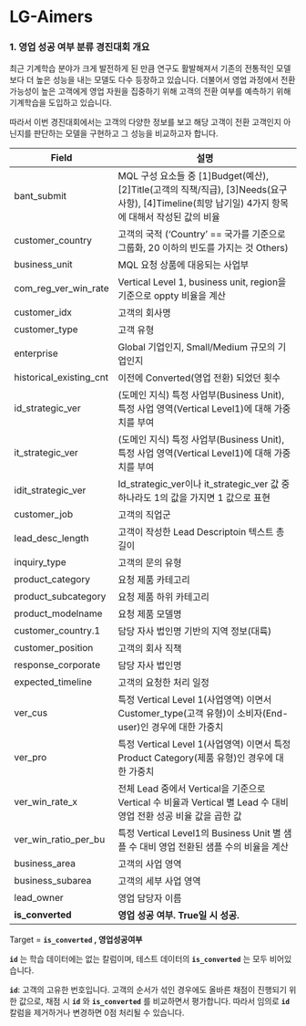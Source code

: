 # LG-Aimers

### **1. 영업 성공 여부 분류 경진대회 개요**

최근 기계학습 분야가 크게 발전하게 된 만큼 연구도 활발해져서 기존의 전통적인 모델보다 더 높은 성능을 내는 모델도 다수 등장하고 있습니다. 더불어서 영업 과정에서 전환 가능성이 높은 고객에게 영업 자원을 집중하기 위해 고객의 전환 여부를 예측하기 위해 기계학습을 도입하고 있습니다.

따라서 이번 경진대회에서는 고객의 다양한 정보를 보고 해당 고객이 전환 고객인지 아닌지를 판단하는 모델을 구현하고 그 성능을 비교하고자 합니다.

| Field                   | 설명                                                                                      |
|-------------------------|-------------------------------------------------------------------------------------------|
| bant_submit             | MQL 구성 요소들 중 [1]Budget(예산), [2]Title(고객의 직책/직급), [3]Needs(요구사항), [4]Timeline(희망 납기일) 4가지 항목에 대해서 작성된 값의 비율 |
| customer_country        | 고객의 국적 (‘Country’ == 국가를 기준으로 그룹화, 20 이하의 빈도를 가지는 것 Others)            |
| business_unit           | MQL 요청 상품에 대응되는 사업부                                                             |
| com_reg_ver_win_rate    | Vertical Level 1, business unit, region을 기준으로 oppty 비율을 계산                           |
| customer_idx            | 고객의 회사명                                                                               |
| customer_type           | 고객 유형                                                                                  |
| enterprise              | Global 기업인지, Small/Medium 규모의 기업인지                                                |
| historical_existing_cnt | 이전에 Converted(영업 전환) 되었던 횟수                                                    |
| id_strategic_ver        | (도메인 지식) 특정 사업부(Business Unit), 특정 사업 영역(Vertical Level1)에 대해 가중치를 부여  |
| it_strategic_ver        | (도메인 지식) 특정 사업부(Business Unit), 특정 사업 영역(Vertical Level1)에 대해 가중치를 부여  |
| idit_strategic_ver      | Id_strategic_ver이나 it_strategic_ver 값 중 하나라도 1의 값을 가지면 1 값으로 표현                |
| customer_job            | 고객의 직업군                                                                              |
| lead_desc_length        | 고객이 작성한 Lead Descriptoin 텍스트 총 길이                                              |
| inquiry_type            | 고객의 문의 유형                                                                           |
| product_category        | 요청 제품 카테고리                                                                         |
| product_subcategory     | 요청 제품 하위 카테고리                                                                    |
| product_modelname       | 요청 제품 모델명                                                                           |
| customer_country.1      | 담당 자사 법인명 기반의 지역 정보(대륙)                                                      |
| customer_position       | 고객의 회사 직책                                                                           |
| response_corporate      | 담당 자사 법인명                                                                           |
| expected_timeline       | 고객의 요청한 처리 일정                                                                    |
| ver_cus                 | 특정 Vertical Level 1(사업영역) 이면서 Customer_type(고객 유형)이 소비자(End-user)인 경우에 대한 가중치 |
| ver_pro                 | 특정 Vertical Level 1(사업영역) 이면서 특정 Product Category(제품 유형)인 경우에 대한 가중치    |
| ver_win_rate_x          | 전체 Lead 중에서 Vertical을 기준으로 Vertical 수 비율과 Vertical 별 Lead 수 대비 영업 전환 성공 비율 값을 곱한 값 |
| ver_win_ratio_per_bu   | 특정 Vertical Level1의 Business Unit 별 샘플 수 대비 영업 전환된 샘플 수의 비율을 계산          |
| business_area           | 고객의 사업 영역                                                                           |
| business_subarea        | 고객의 세부 사업 영역                                                                      |
| lead_owner              | 영업 담당자 이름                                                                           |
| **is_converted**        | **영업 성공 여부. True일 시 성공.**                                                          |


Target = **`is_converted` , 영업성공여부**

**`id`** 는 학습 데이터에는 없는 칼럼이며, 테스트 데이터의 **`is_converted`** 는 모두 비어있습니다.

**`id`**: 고객의 고유한 번호입니다. 고객의 순서가 섞인 경우에도 올바른 채점이 진행되기 위한 값으로, 채점 시 **`id`** 와 **`is_converted`** 를 비교하면서 평가합니다. 따라서 임의로 **`id`** 칼럼을 제거하거나 변경하면 0점 처리될 수 있습니다.
